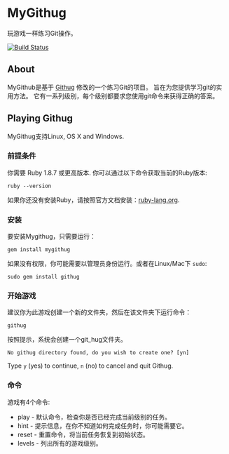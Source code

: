 # MyGithug
玩游戏一样练习Git操作。 

[![Build Status](https://travis-ci.org/meixuesong/githug?branch=master)](https://travis-ci.org/meixuesong/githug) 

## About

MyGithub是基于 [Githug](https://github.com/Gazler/githug) 修改的一个练习Git的项目。
旨在为您提供学习git的实用方法。 它有一系列级别，每个级别都要求您使用git命令来获得正确的答案。

## Playing Githug

MyGithug支持Linux, OS X and Windows.

### 前提条件

你需要 Ruby 1.8.7 或更高版本. 你可以通过以下命令获取当前的Ruby版本:

```
ruby --version
```

如果你还没有安装Ruby，请按照官方文档安装：[ruby-lang.org](https://www.ruby-lang.org/en/documentation/installation/).

### 安装

要安装Mygithug，只需要运行：

    gem install mygithug

如果没有权限，你可能需要以管理员身份运行。或者在Linux/Mac下 `sudo`:

    sudo gem install githug

### 开始游戏

建议你为此游戏创建一个新的文件夹，然后在该文件夹下运行命令：

    githug

按照提示，系统会创建一个git_hug文件夹。

    No githug directory found, do you wish to create one? [yn]

Type `y` (yes) to continue, `n` (no) to cancel and quit Githug.

### 命令

游戏有4个命令:

 * play - 默认命令，检查你是否已经完成当前级别的任务。
 * hint - 提示信息，在你不知道如何完成任务时，你可能需要它。
 * reset - 重置命令，将当前任务恢复到初始状态。
 * levels - 列出所有的游戏级别。

